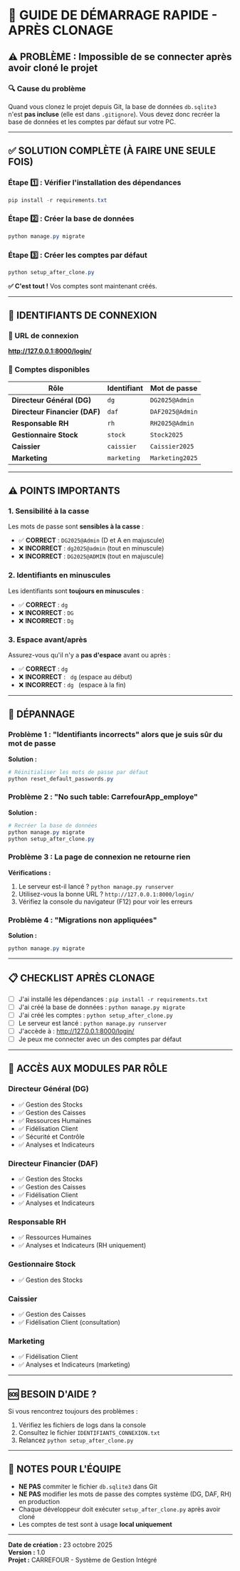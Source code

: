 # 🚀 GUIDE DE DÉMARRAGE RAPIDE - APRÈS CLONAGE

## ⚠️ PROBLÈME : Impossible de se connecter après avoir cloné le projet

### 🔍 Cause du problème
Quand vous clonez le projet depuis Git, la base de données `db.sqlite3` n'est **pas incluse** (elle est dans `.gitignore`). Vous devez donc recréer la base de données et les comptes par défaut sur votre PC.

---

## ✅ SOLUTION COMPLÈTE (À FAIRE UNE SEULE FOIS)

### Étape 1️⃣ : Vérifier l'installation des dépendances
```powershell
pip install -r requirements.txt
```

### Étape 2️⃣ : Créer la base de données
```powershell
python manage.py migrate
```

### Étape 3️⃣ : Créer les comptes par défaut
```powershell
python setup_after_clone.py
```

**✅ C'est tout !** Vos comptes sont maintenant créés.

---

## 🔑 IDENTIFIANTS DE CONNEXION

### 📍 URL de connexion
**http://127.0.0.1:8000/login/**

### 👥 Comptes disponibles

| Rôle | Identifiant | Mot de passe |
|------|------------|--------------|
| **Directeur Général (DG)** | `dg` | `DG2025@Admin` |
| **Directeur Financier (DAF)** | `daf` | `DAF2025@Admin` |
| **Responsable RH** | `rh` | `RH2025@Admin` |
| **Gestionnaire Stock** | `stock` | `Stock2025` |
| **Caissier** | `caissier` | `Caissier2025` |
| **Marketing** | `marketing` | `Marketing2025` |

---

## ⚠️ POINTS IMPORTANTS

### 1. Sensibilité à la casse
Les mots de passe sont **sensibles à la casse** :
- ✅ **CORRECT** : `DG2025@Admin` (D et A en majuscule)
- ❌ **INCORRECT** : `dg2025@admin` (tout en minuscule)
- ❌ **INCORRECT** : `DG2025@ADMIN` (tout en majuscule)

### 2. Identifiants en minuscules
Les identifiants sont **toujours en minuscules** :
- ✅ **CORRECT** : `dg`
- ❌ **INCORRECT** : `DG`
- ❌ **INCORRECT** : `Dg`

### 3. Espace avant/après
Assurez-vous qu'il n'y a **pas d'espace** avant ou après :
- ✅ **CORRECT** : `dg`
- ❌ **INCORRECT** : ` dg` (espace au début)
- ❌ **INCORRECT** : `dg ` (espace à la fin)

---

## 🐛 DÉPANNAGE

### Problème 1 : "Identifiants incorrects" alors que je suis sûr du mot de passe
**Solution :**
```powershell
# Réinitialiser les mots de passe par défaut
python reset_default_passwords.py
```

### Problème 2 : "No such table: CarrefourApp_employe"
**Solution :**
```powershell
# Recréer la base de données
python manage.py migrate
python setup_after_clone.py
```

### Problème 3 : La page de connexion ne retourne rien
**Vérifications :**
1. Le serveur est-il lancé ? `python manage.py runserver`
2. Utilisez-vous la bonne URL ? `http://127.0.0.1:8000/login/`
3. Vérifiez la console du navigateur (F12) pour voir les erreurs

### Problème 4 : "Migrations non appliquées"
**Solution :**
```powershell
python manage.py migrate
```

---

## 📋 CHECKLIST APRÈS CLONAGE

- [ ] J'ai installé les dépendances : `pip install -r requirements.txt`
- [ ] J'ai créé la base de données : `python manage.py migrate`
- [ ] J'ai créé les comptes : `python setup_after_clone.py`
- [ ] Le serveur est lancé : `python manage.py runserver`
- [ ] J'accède à : http://127.0.0.1:8000/login/
- [ ] Je peux me connecter avec un des comptes par défaut

---

## 🎯 ACCÈS AUX MODULES PAR RÔLE

### Directeur Général (DG)
- ✅ Gestion des Stocks
- ✅ Gestion des Caisses
- ✅ Ressources Humaines
- ✅ Fidélisation Client
- ✅ Sécurité et Contrôle
- ✅ Analyses et Indicateurs

### Directeur Financier (DAF)
- ✅ Gestion des Stocks
- ✅ Gestion des Caisses
- ✅ Fidélisation Client
- ✅ Analyses et Indicateurs

### Responsable RH
- ✅ Ressources Humaines
- ✅ Analyses et Indicateurs (RH uniquement)

### Gestionnaire Stock
- ✅ Gestion des Stocks

### Caissier
- ✅ Gestion des Caisses
- ✅ Fidélisation Client (consultation)

### Marketing
- ✅ Fidélisation Client
- ✅ Analyses et Indicateurs (marketing)

---

## 🆘 BESOIN D'AIDE ?

Si vous rencontrez toujours des problèmes :
1. Vérifiez les fichiers de logs dans la console
2. Consultez le fichier `IDENTIFIANTS_CONNEXION.txt`
3. Relancez `python setup_after_clone.py`

---

## 📝 NOTES POUR L'ÉQUIPE

- **NE PAS** commiter le fichier `db.sqlite3` dans Git
- **NE PAS** modifier les mots de passe des comptes système (DG, DAF, RH) en production
- Chaque développeur doit exécuter `setup_after_clone.py` après avoir cloné
- Les comptes de test sont à usage **local uniquement**

---

**Date de création :** 23 octobre 2025  
**Version :** 1.0  
**Projet :** CARREFOUR - Système de Gestion Intégré
